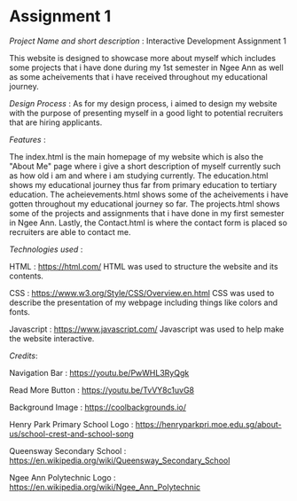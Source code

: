 # Assignment 1

_Project Name and short description_ :
Interactive Development Assignment 1

This website is designed to showcase more about myself which includes some projects that i have done during my 1st semester in Ngee Ann as well as some acheivements that i have received throughout my educational journey.

_Design Process_ :
As for my design process, i aimed to design my website with the purpose of presenting myself in a good light to potential recruiters that are hiring applicants.

_Features_ :

The index.html is the main homepage of my website which is also the "About Me" page where i give a short description of myself currently such as how old i am and where i am studying currently. The education.html shows my educational journey thus far from primary education to tertiary education. The acheievements.html shows some of the acheivements i have gotten throughout my educational journey so far. The projects.html shows some of the projects and assignments that i have done in my first semester in Ngee Ann. Lastly, the Contact.html is where the contact form is placed so recruiters are able to contact me.

_Technologies used_ :

HTML : https://html.com/
HTML was used to structure the website and its contents.

CSS : https://www.w3.org/Style/CSS/Overview.en.html
CSS was used to describe the presentation of my webpage including things like colors and fonts.

Javascript : https://www.javascript.com/
Javascript was used to help make the website interactive.

_Credits_:

Navigation Bar : https://youtu.be/PwWHL3RyQgk

Read More Button : https://youtu.be/TvVY8c1uvG8

Background Image : https://coolbackgrounds.io/

Henry Park Primary School Logo : https://henryparkpri.moe.edu.sg/about-us/school-crest-and-school-song

Queensway Secondary School : https://en.wikipedia.org/wiki/Queensway_Secondary_School

Ngee Ann Polytechnic Logo : https://en.wikipedia.org/wiki/Ngee_Ann_Polytechnic
